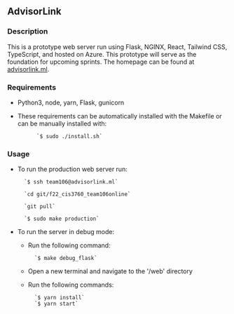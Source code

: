 ## AdvisorLink

### Description

This is a prototype web server run using Flask, NGINX, React, Tailwind CSS, TypeScript, and hosted on Azure. This prototype will serve as the foundation for upcoming sprints. The homepage can be found at [advisorlink.ml](http://advisorlink.ml).

### Requirements
- Python3, node, yarn, Flask, gunicorn
- These requirements can be automatically installed with the Makefile or can be manually installed with:

            `$ sudo ./install.sh`

### Usage
- To run the production web server run:

        `$ ssh team106@advisorlink.ml`

        `cd git/f22_cis3760_team106online`

        `git pull`

        `$ sudo make production`
- To run the server in debug mode:
    - Run the following command: 

            `$ make debug_flask`
    - Open a new terminal and navigate to the '/web' directory
    - Run the following commands:

            `$ yarn install`
            `$ yarn start`

